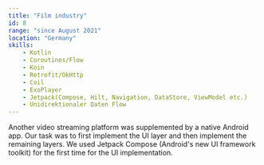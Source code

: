 ```yaml
---
title: "Film industry"
id: 8
range: "since August 2021"
location: "Germany"
skills:
    - Kotlin
    - Coroutines/Flow
    - Koin
    - Retrofit/OkHttp
    - Coil
    - ExoPlayer
    - Jetpack(Compose, Hilt, Navigation, DataStore, ViewModel etc.)
    - Unidirektionaler Daten Flow
---
```


Another video streaming platform was supplemented by a native Android app. Our task was to first implement the UI layer and then implement the remaining layers. We used Jetpack Compose (Android's new UI framework toolkit) for the first time for the UI implementation.
